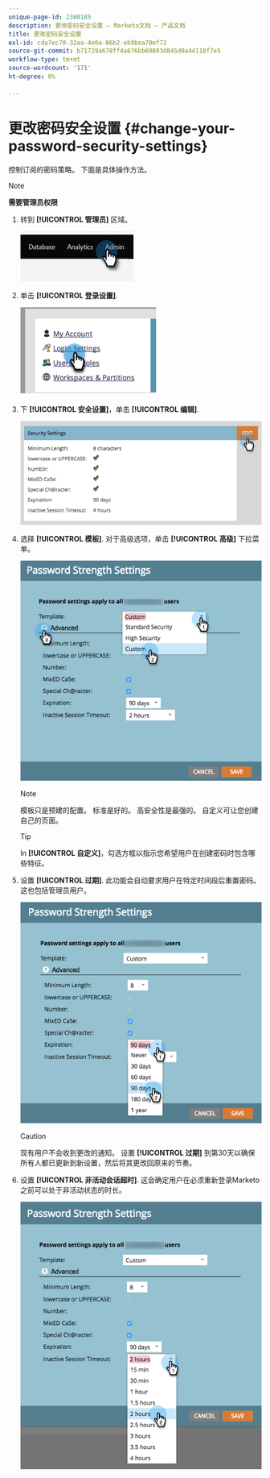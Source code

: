 ```yaml
---
unique-page-id: 2360185
description: 更改密码安全设置 — Marketo文档 — 产品文档
title: 更改密码安全设置
exl-id: cda7ec70-32aa-4e0a-86b2-eb9bea70ef72
source-git-commit: b71729a678ff4a676bb60803d845d0a44118f7e5
workflow-type: tm+mt
source-wordcount: '171'
ht-degree: 0%

---
```


# 更改密码安全设置 {#change-your-password-security-settings}

控制订阅的密码策略。 下面是具体操作方法。

>[!NOTE]
>
>**需要管理员权限**

1. 转到 **[!UICONTROL 管理员]** 区域。

   ![](assets/change-your-password-security-settings-1.png)

1. 单击 **[!UICONTROL 登录设置]**.

   ![](assets/change-your-password-security-settings-2.png)

1. 下 **[!UICONTROL 安全设置]**，单击 **[!UICONTROL 编辑]**.

   ![](assets/change-your-password-security-settings-3.png)

1. 选择 **[!UICONTROL 模板]**. 对于高级选项，单击 **[!UICONTROL 高级]** 下拉菜单。

   ![](assets/change-your-password-security-settings-4.png)

   >[!NOTE]
   >
   >模板只是预建的配置。 标准是好的。 高安全性是最强的。 自定义可让您创建自己的页面。

   >[!TIP]
   >
   >In **[!UICONTROL 自定义]**，勾选方框以指示您希望用户在创建密码时包含哪些特征。

1. 设置 **[!UICONTROL 过期]**. 此功能会自动要求用户在特定时间段后重置密码。 这也包括管理员用户。

   ![](assets/change-your-password-security-settings-5.png)

   >[!CAUTION]
   >
   >现有用户不会收到更改的通知。 设置 **[!UICONTROL 过期]** 到第30天以确保所有人都已更新到新设置，然后将其更改回原来的节奏。

1. 设置 **[!UICONTROL 非活动会话超时]**. 这会确定用户在必须重新登录Marketo之前可以处于非活动状态的时长。

   ![](assets/change-your-password-security-settings-6.png)
